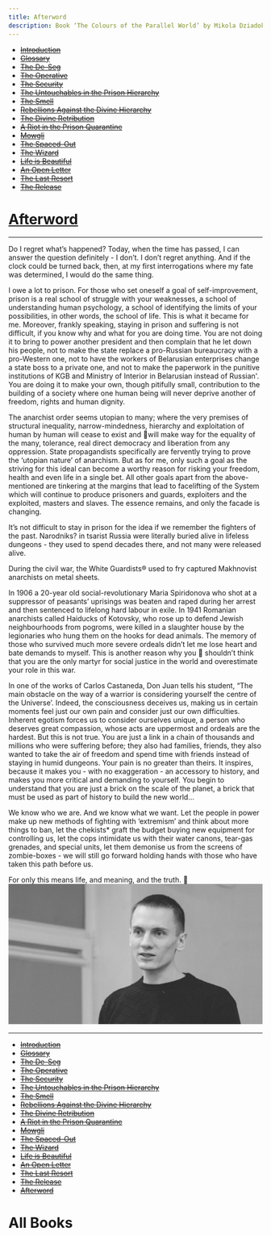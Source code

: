 ```yaml
---
title: Afterword
description: Book ‘The Colours of the Parallel World’ by Mikola Dziadok. Chapter 18. Afterword
---
```


- ~~[Introduction](./1.md)~~
- ~~[Glossary](./2.md)~~
- ~~[The De-Seg](./3.md)~~
- ~~[The Operative](./4.md)~~
- ~~[The Security](./5.md)~~
- ~~[The Untouchables in the Prison Hierarchy](./6.md)~~
- ~~[The Smell](./7.md)~~
- ~~[Rebellions Against the Divine Hierarchy](./8.md)~~
- ~~[The Divine Retribution](./9.md)~~
- ~~[A Riot in the Prison Quarantine](./10.md)~~
- ~~[Mowgli](./11.md)~~
- ~~[The Spaced-Out](./12.md)~~
- ~~[The Wizard](./13.md)~~
- ~~[Life is Beautiful](./14.md)~~
- ~~[An Open Letter](./15.md)~~
- ~~[The Last Resort](./16.md)~~
- ~~[The Release](./17.md)~~
# [Afterword](./18.md)

---

Do I regret what’s happened? Today, when the time has
passed, I can answer the question definitely - I don’t. I don’t
regret anything. And if the clock could be turned back, then, at
my first interrogations where my fate was determined, I would
do the same thing.

I owe a lot to prison. For those who set oneself a goal of
self-improvement, prison is a real school of struggle with your
weaknesses, a school of understanding human psychology,
a school of identifying the limits of your possibilities, in
other words, the school of life. This is what it became for me.
Moreover, frankly speaking, staying in prison and suffering is
not difficult, if you know why and what for you are doing time.
You are not doing it to bring to power another president and
then complain that he let down his people, not to make the
state replace a pro-Russian bureaucracy with a pro-Western
one, not to have the workers of Belarusian enterprises change
a state boss to a private one, and not to make the paperwork
in the punitive institutions of KGB and Ministry of Interior in
Belarusian instead of Russian'. You are doing it to make your
own, though pitifully small, contribution to the building of a
society where one human being will never deprive another of
freedom, rights and human dignity.

The anarchist order seems utopian to many; where the very
premises of structural inequality, narrow-mindedness, hierarchy
and exploitation of human by human will cease to exist and
will make way for the equality of the many, tolerance, real
direct democracy and liberation from any oppression. State
propagandists specifically are fervently trying to prove the
‘utopian nature’ of anarchism. But as for me, only such a goal as
the striving for this ideal can become a worthy reason for risking
your freedom, health and even life in a single bet. All other goals
apart from the above-mentioned are tinkering at the margins
that lead to facelifting of the System which will continue to
produce prisoners and guards, exploiters and the exploited,
masters and slaves. The essence remains, and only the facade is
changing.

It’s not difficult to stay in prison for the idea if we remember
the fighters of the past. Narodniks? in tsarist Russia were literally
buried alive in lifeless dungeons - they used to spend decades
there, and not many were released alive.

During the civil war, the White Guardists® used to fry captured
Makhnovist anarchists on metal sheets.

In 1906 a 20-year old social-revolutionary Maria Spiridonova
who shot at a suppressor of peasants’ uprisings was beaten and
raped during her arrest and then sentenced to lifelong hard
labour in exile. In 1941 Romanian anarchists called Haiducks of
Kotovsky, who rose up to defend Jewish neighbourhoods from
pogroms, were killed in a slaughter house by the legionaries who
hung them on the hooks for dead animals. The memory of those
who survived much more severe ordeals didn’t let me lose heart
and bate demands to myself. This is another reason why you

shouldn’t think that you are the only martyr for social justice in
the world and overestimate your role in this war.

In one of the works of Carlos Castaneda, Don Juan tells his
student, “The main obstacle on the way of a warrior is considering
yourself the centre of the Universe’. Indeed, the consciousness
deceives us, making us in certain moments feel just our own pain
and consider just our own difficulties. Inherent egotism forces
us to consider ourselves unique, a person who deserves great
compassion, whose acts are uppermost and ordeals are the hardest.
But this is not true. You are just a link in a chain of thousands
and millions who were suffering before; they also had families,
friends, they also wanted to take the air of freedom and spend
time with friends instead of staying in humid dungeons. Your pain
is no greater than theirs. It inspires, because it makes you - with
no exaggeration - an accessory to history, and makes you more
critical and demanding to yourself. You begin to understand that
you are just a brick on the scale of the planet, a brick that must be
used as part of history to build the new world...

We know who we are. And we know what we want. Let
the people in power make up new methods of fighting with
‘extremism’ and think about more things to ban, let the
chekists* graft the budget buying new equipment for controlling
us, let the cops intimidate us with their water canons, tear-gas
grenades, and special units, let them demonise us from the
screens of zombie-boxes - we will still go forward holding hands
with those who have taken this path before us.

For only this means life, and meaning, and the truth.

![](../img/author.jpg)


---

- ~~[Introduction](./1.md)~~
- ~~[Glossary](./2.md)~~
- ~~[The De-Seg](./3.md)~~
- ~~[The Operative](./4.md)~~
- ~~[The Security](./5.md)~~
- ~~[The Untouchables in the Prison Hierarchy](./6.md)~~
- ~~[The Smell](./7.md)~~
- ~~[Rebellions Against the Divine Hierarchy](./8.md)~~
- ~~[The Divine Retribution](./9.md)~~
- ~~[A Riot in the Prison Quarantine](./10.md)~~
- ~~[Mowgli](./11.md)~~
- ~~[The Spaced-Out](./12.md)~~
- ~~[The Wizard](./13.md)~~
- ~~[Life is Beautiful](./14.md)~~
- ~~[An Open Letter](./15.md)~~
- ~~[The Last Resort](./16.md)~~
- ~~[The Release](./17.md)~~
- ~~[Afterword](./18.md)~~

# All Books

